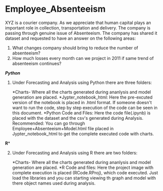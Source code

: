 # Employee_Absenteeism
XYZ is a courier company. As we appreciate that human capital plays an important role in collection, transportation and delivery. The company is passing through genuine issue of Absenteeism. The company has shared it dataset and requested to have an answer on the following areas:
1. What changes company should bring to reduce the number of absenteeism? 
2. How much losses every month can we project in 2011 if same trend of absenteeism continues? 






***********Python***********

1. Under Forecasting and Analysis using Python there are three folders:

	*Charts- Where all the charts generated during ananlysis and model generation are placed.
	*Jypter_notebook_html: Here the pre-excuted version of the notebook is placed in .html format.
	If someone doesn't want to run the code, step by step execution of the code can be seen in this document.
	*Python Code and Files: Here the code file(.ipynb) is placed with the dataset and the csv's generated
	 during Analysis.
	 Recommended: You can go through Employee+Absenteeism+Model.html file placed in Jypter_notebook_html to get the 
complete executed code with charts.


**********R***********

2. Under Forecasting and Analysis using R there are two folders:

	*Charts- Where all the charts generated during ananlysis and model generation are placed.
	*R Code and files: Here the project image with complete execution is placed (RCode.RProj), which code
	executed. Just load the libraries and you can starting viewing th graph and model with there object names
	used during analysis.

